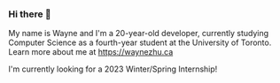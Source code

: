 ### Hi there 👋

My name is Wayne and I'm a 20-year-old developer, currently studying Computer Science as a fourth-year student at the University of Toronto. Learn more about me at https://waynezhu.ca

I'm currently looking for a 2023 Winter/Spring Internship!

<!--
**waynezhu6/waynezhu6** is a ✨ _special_ ✨ repository because its `README.md` (this file) appears on your GitHub profile.

Here are some ideas to get you started:

- 🔭 I’m currently working on ...
- 🌱 I’m currently learning ...
- 👯 I’m looking to collaborate on ...
- 🤔 I’m looking for help with ...
- 💬 Ask me about ...
- 📫 How to reach me: ...
- 😄 Pronouns: ...
- ⚡ Fun fact: ...
-->
